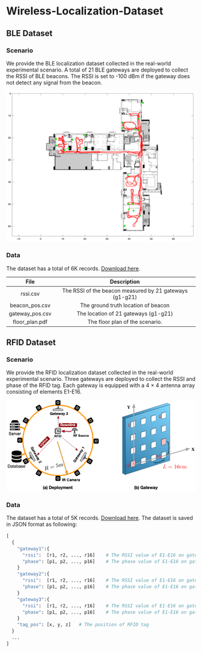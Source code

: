 # Wireless-Localization-Dataset

## BLE Dataset

### Scenario

We provide the BLE localization dataset collected in the real-world experimental scenario. A total of 21 BLE gateways are deployed to collect the RSSI of BLE beacons. The RSSI is set to -100 dBm if the gateway does not detect any signal from the beacon.

![scenario_ble](img/scenario_ble.png)

### Data

 The dataset has a total of 6K records. [Download here](https://drive.google.com/drive/folders/1VbbmQx0inZOedKtWkQZGILoh7B9qDchi?usp=sharing).


|      File       |                       Description                       |
| :-------------: | :-----------------------------------------------------: |
|    rssi.csv     | The RSSI of the beacon measured by 21 gateways (g1-g21) |
| beacon_pos.csv  |           The ground truth location of beacon           |
| gateway_pos.csv |          The location of 21 gateways (g1-g21)           |
| floor_plan.pdf  |             The floor plan of the scenario.             |

## RFID Dataset

### Scenario

We provide the RFID localization dataset collected in the real-world experimental scenario. Three gateways are deployed to collect the RSSI and phase of the RFID tag. Each gateway is equipped with a 4 × 4 antenna array consisting of elements E1-E16.

![scenario](img/scenario_rfid.png)



### Data

The dataset has a total of 5K records. [Download here](https://drive.google.com/drive/folders/1Ek50DmQ4GF1pZeZloCsNpkzdPC4dfUJh?usp=sharing). The dataset is saved in JSON format as following:

```python
[
  {
    "gateway1":{
      "rssi":  [r1, r2, ..., r16]    # The RSSI value of E1-E16 on gateway 1
      "phase": [p1, p2, ..., p16]    # The phase value of E1-E16 on gateway 1
    }
    "gateway2":{
      "rssi":  [r1, r2, ..., r16]    # The RSSI value of E1-E16 on gateway 2
      "phase": [p1, p2, ..., p16]    # The phase value of E1-E16 on gateway 2    
    }
    "gateway3":{
      "rssi":  [r1, r2, ..., r16]    # The RSSI value of E1-E16 on gateway 3
      "phase": [p1, p2, ..., p16]    # The phase value of E1-E16 on gateway 3
    }
    "tag_pos": [x, y, z]   # The position of RFID tag
  }
  ...
]
```



